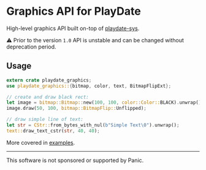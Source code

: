 # Graphics API for PlayDate

High-level graphics API built on-top of [playdate-sys][].

⚠️ Prior to the version `1.0` API is unstable and can be changed without deprecation period.


## Usage

```rust
extern crate playdate_graphics;
use playdate_graphics::{bitmap, color, text, BitmapFlipExt};

// create and draw black rect:
let image = bitmap::Bitmap::new(100, 100, color::Color::BLACK).unwrap();
image.draw(50, 100, bitmap::BitmapFlip::Unflipped);

// draw simple line of text:
let str = CStr::from_bytes_with_nul(b"Simple Text\0").unwrap();
text::draw_text_cstr(str, 40, 40);
```

More covered in [examples][gh-examples].

[gh-examples]: https://github.com/boozook/playdate/tree/main/api/gfx/examples
[playdate-sys]: https://crates.io/crates/playdate-sys



- - -

This software is not sponsored or supported by Panic.

